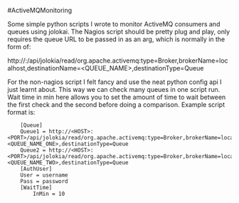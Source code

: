 #ActiveMQMonitoring

Some simple python scripts I wrote to monitor ActiveMQ consumers and queues using jolokai.
The Nagios script should be pretty plug and play, only requires the queue URL to be passed in as an arg, which is normally in the form of:

http://<HOST>:<PORT>/api/jolokia/read/org.apache.activemq:type=Broker,brokerName=localhost,destinationName=<QUEUE_NAME>,destinationType=Queue
 
For the non-nagios script I felt fancy and use the neat python config api I just learnt about. This way we can check many queues in one script run.
Wait time in min here allows you to set the amount of time to wait between the first check and the second before doing a comparison.
Example script format is:
```
 	[Queue]
 	Queue1 = http://<HOST>:<PORT>/api/jolokia/read/org.apache.activemq:type=Broker,brokerName=localhost,destinationName=<QUEUE_NAME_ONE>,destinationType=Queue
 	Queue2 = http://<HOST>:<PORT>/api/jolokia/read/org.apache.activemq:type=Broker,brokerName=localhost,destinationName=<QUEUE_NAME_TWO>,destinationType=Queue
 	[AuthUser]
 	User = username
 	Pass = password
 	[WaitTime]
        InMin = 10
``` 
